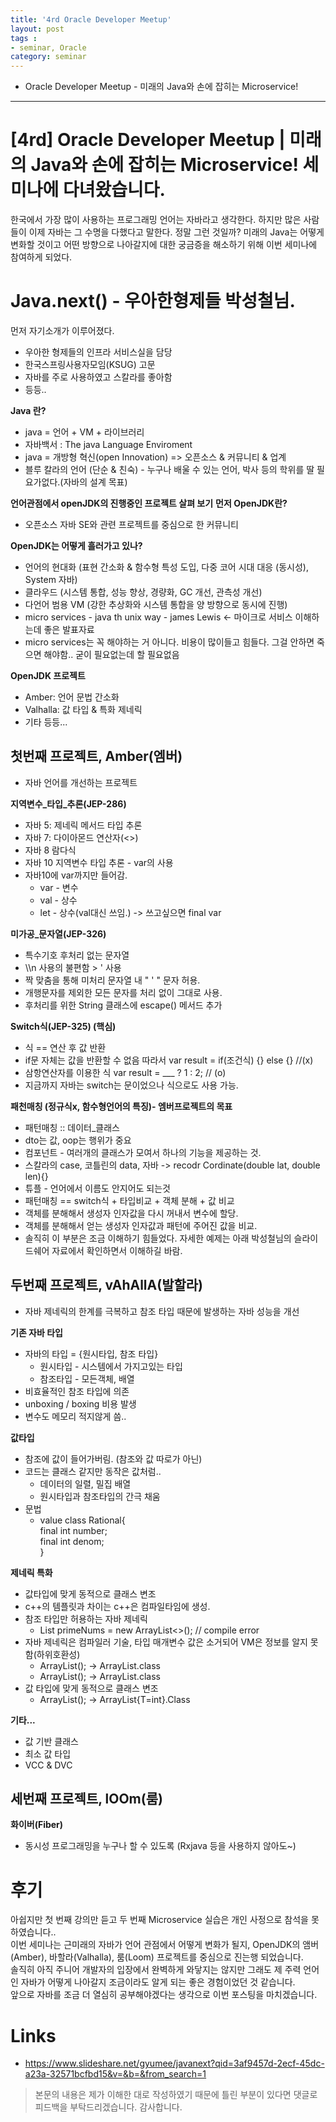 ```yaml
---
title: '4rd Oracle Developer Meetup'  
layout: post  
tags :  
- seminar, Oracle
category: seminar
---
```


- Oracle Developer Meetup - 미래의 Java와 손에 잡히는 Microservice!

---

# [4rd] Oracle Developer Meetup | 미래의 Java와 손에 잡히는 Microservice! 세미나에 다녀왔습니다.

한국에서 가장 많이 사용하는 프로그래밍 언어는 자바라고 생각한다. 하지만 많은 사람들이 이제 자바는 그 수명을 다했다고 말한다. 정말 그런 것일까? 미래의 Java는 어떻게 변화할 것이고 어떤 방향으로 나아갈지에 대한 궁금증을 해소하기 위해 이번 세미나에 참여하게 되었다.

# Java.next() - 우아한형제들 박성철님.

먼저 자기소개가 이루어졌다.
- 우아한 형제들의 인프라 서비스실을 담당
- 한국스프링사용자모임(KSUG) 고문
- 자바를 주로 사용하였고 스칼라를 좋아함
- 등등..

 **Java 란?**
- java = 언어 + VM + 라이브러리
- 자바백서 : The java Language Enviroment
- java = 개방형 혁신(open Innovation) => 오픈소스 & 커뮤니티 & 업계
- 블루 칼라의 언어 (단순 & 친숙) - 누구나 배울 수 있는 언어, 박사 등의 학위를 딸 필요가없다.(자바의 설계 목표)


**언어관점에서 openJDK의 진행중인 프로젝트 살펴 보기**
**먼저 OpenJDK란?**
- 오픈소스 자바 SE와 관련 프로젝트를 중심으로 한 커뮤니티   

**OpenJDK는 어떻게 흘러가고 있나?**
- 언어의 현대화 (표현 간소화 & 함수형 특성 도입, 다중 코어 시대 대응 (동시성), System 자바)
- 클라우드 (시스템 통합, 성능 향상, 경량화, GC 개선, 관측성 개선)
- 다언어 범용 VM (강한 추상화와 시스템 통합을 양 방향으로 동시에 진행)
- micro services - java th unix way - james Lewis <- 마이크로 서비스 이해하는데 좋은 발표자료
- micro services는 꼭 해야하는 거 아니다. 비용이 많이들고 힘들다. 그걸 안하면 죽으면 해야함.. 굳이 필요없는데 할 필요없음

 **OpenJDK 프로젝트**
 - Amber: 언어 문법 간소화
 - Valhalla: 값 타입 & 특화 제네릭
 - 기타 등등...

## 첫번째 프로젝트, Amber(엠버)
- 자바 언어를 개선하는 프로젝트

**지역변수_타입_추론(JEP-286)**
- 자바 5: 제네릭 메서드 타입 추론
- 자바 7: 다이아몬드 연산자(<>)
- 자바 8 람다식
- 자바 10 지역변수 타입 추론 - var의 사용
- 자바10에 var까지만 들어감.
  - var - 변수
  - val - 상수
  - let - 상수(val대신 쓰임.) -> 쓰고싶으면 final var

**미가공_문자열(JEP-326)**
- 특수기호 후처리 없는 문자열
- \\\n 사용의 불편함 >  ' 사용
- 짝 맞춤을 통해 미처리 문자열 내 " ' " 문자 허용.
- 개행문자를 제외한 모든 문자를 처리 없이 그대로 사용.
- 후처리를 위한 String 클래스에 escape() 메서드 추가

**Switch식(JEP-325) (핵심)**
- 식 == 연산 후 값 반환
- if문 자체는 값을 반환할 수 없음 따라서 var result = if(조건식) {} else {} //(x)
- 삼항연산자를 이용한 식 var result = ___ ? 1 : 2; // (o)
- 지금까지 자바는 switch는 문이었으나 식으로도 사용 가능.

**패천매칭 (정규식x, 함수형언어의 특징)- 엠버프로젝트의 목표**
- 패턴매칭 :: 데이터_클래스
- dto는 값, oop는 행위가 중요
- 컴포넌트 - 여러개의 클래스가 모여서 하나의 기능을 제공하는 것.
- 스칼라의 case, 코틀린의 data, 자바 -> recodr Cordinate(double lat, double len){}
- 튜플 - 언어에서 이름도 안지어도 되는것
- 패턴매칭 == switch식 + 타입비교 + 객체 분해 + 값 비교
- 객체를 분해해서 생성자 인자값을 다시 꺼내서 변수에 할당.
- 객체를 분해해서 얻는 생성자 인자값과 패턴에 주어진 값을 비교.
- 솔직히 이 부분은 조금 이해하기 힘들었다. 자세한 예제는 아래 박성철님의 슬라이드쉐어 자료에서 확인하면서 이해하길 바람.


## 두번째 프로젝트, vAhAllA(발할라)
- 자바 제네릭의 한계를 극복하고 참조 타입 때문에 발생하는 자바 성능을 개선

**기존 자바 타입**
- 자바의 타입 = {원시타입, 참조 타입}
  - 원시타입 - 시스템에서 가지고있는 타입
  - 참조타입 - 모든객체, 배열
- 비효율적인 참조 타입에 의존
- unboxing / boxing 비용 발생
- 변수도 메모리 적지않게 씀..

**값타입**
- 참조에 값이 들어가버림. (참조와 값 따로가 아닌)
- 코드는 클래스 같지만 동작은 값처럼..
  - 데이터의 일렬, 밀집 배열
  - 원시타입과 참조타입의 간극 채움
- 문법
  - value class Rational{   
    final int number;   
    final int denom;   
  }

**제네릭 특화**
- 값타입에 맞게 동적으로 클래스 변조
- c++의 템플릿과 차이는 c++은 컴파일타임에 생성.
- 참조 타입만 허용하는 자바 제네릭
  - List<int> primeNums = new ArrayList<>(); // compile error
- 자바 제네릭은 컴파일러 기술, 타입 매개변수 값은 소거되어 VM은 정보를 알지 못함(하위호환성)
  - ArrayList<int>(); -> ArrayList.class
  - ArrayList<String>(); -> ArrayList.class
- 값 타입에 맞게 동적으로 클래스 변조
  - ArrayList<int>(); -> ArrayList{T=int}.Class

**기타...**
- 값 기반 클래스
- 최소 값 타입
- VCC & DVC


## 세번째 프로젝트, lOOm(룸)

**화이버(Fiber)**
- 동시성 프로그래밍을 누구나 할 수 있도록 (Rxjava 등을 사용하지 않아도~)

# 후기

아쉽지만 첫 번째 강의만 듣고 두 번째 Microservice 실습은 개인 사정으로 참석을 못 하였습니다..   
이번 세미나는 근미래의 자바가 언어 관점에서 어떻게 변화가 될지, OpenJDK의 앰버(Amber), 바할라(Valhalla), 룸(Loom) 프로젝트를 중심으로 진는행 되었습니다.   
솔직히 아직 주니어 개발자의 입장에서 완벽하게 와닿지는 않지만 그래도 제 주력 언어인 자바가 어떻게 나아갈지 조금이라도 알게 되는 좋은 경험이었던 것 같습니다.   
앞으로 자바를 조금 더 열심히 공부해야겠다는 생각으로 이번 포스팅을 마치겠습니다.


# Links
- https://www.slideshare.net/gyumee/javanext?qid=3af9457d-2ecf-45dc-a23a-32571bcfbd15&v=&b=&from_search=1

> 본문의 내용은 제가 이해한 대로 작성하였기 때문에 틀린 부분이 있다면 댓글로 피드백을 부탁드리겠습니다. 감사합니다.
